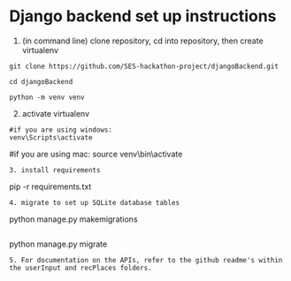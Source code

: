 # Django backend set up instructions
1. (in command line) clone repository, cd into repository, then create virtualenv
```
git clone https://github.com/SES-hackathon-project/djangoBackend.git
```
```
cd djangoBackend
```
```
python -m venv venv
```
2. activate virtualenv
```
#if you are using windows:
venv\Scripts\activate
```
#if you are using mac:
source venv\bin\activate
```
3. install requirements
```
pip -r requirements.txt
```
4. migrate to set up SQLite database tables
```
python manage.py makemigrations
```
```
python manage.py migrate
```
5. For documentation on the APIs, refer to the github readme's within the userInput and recPlaces folders.

